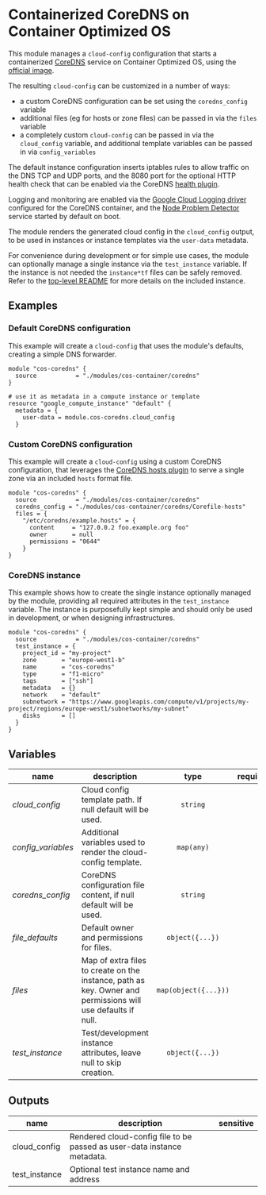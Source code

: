 # Containerized CoreDNS on Container Optimized OS

This module manages a `cloud-config` configuration that starts a containerized [CoreDNS](https://coredns.io/) service on Container Optimized OS, using the [official image](https://hub.docker.com/r/coredns/coredns/).

The resulting `cloud-config` can be customized in a number of ways:

- a custom CoreDNS configuration can be set using the `coredns_config` variable
- additional files (eg for hosts or zone files) can be passed in via the `files` variable
- a completely custom `cloud-config` can be passed in via the `cloud_config` variable, and additional template variables can be passed in via `config_variables`

The default instance configuration inserts iptables rules to allow traffic on the DNS TCP and UDP ports, and the 8080 port for the optional HTTP health check that can be enabled via the CoreDNS [health plugin](https://coredns.io/plugins/health/).

Logging and monitoring are enabled via the [Google Cloud Logging driver](https://docs.docker.com/config/containers/logging/gcplogs/) configured for the CoreDNS container, and the [Node Problem Detector](https://cloud.google.com/container-optimized-os/docs/how-to/monitoring) service started by default on boot.

The module renders the generated cloud config in the `cloud_config` output, to be used in instances or instance templates via the `user-data` metadata.

For convenience during development or for simple use cases, the module can optionally manage a single instance via the `test_instance` variable. If the instance is not needed the `instance*tf` files can be safely removed. Refer to the [top-level README](../README.md) for more details on the included instance.

## Examples

### Default CoreDNS configuration

This example will create a `cloud-config` that uses the module's defaults, creating a simple DNS forwarder.

```hcl
module "cos-coredns" {
  source           = "./modules/cos-container/coredns"
}

# use it as metadata in a compute instance or template
resource "google_compute_instance" "default" {
  metadata = {
    user-data = module.cos-coredns.cloud_config
  }
```

### Custom CoreDNS configuration

This example will create a `cloud-config` using a custom CoreDNS configuration, that leverages the [CoreDNS hosts plugin]() to serve a single zone via an included `hosts` format file.

```hcl
module "cos-coredns" {
  source           = "./modules/cos-container/coredns"
  coredns_config = "./modules/cos-container/coredns/Corefile-hosts"
  files = {
    "/etc/coredns/example.hosts" = {
      content     = "127.0.0.2 foo.example.org foo"
      owner       = null
      permissions = "0644"
    }
}
```

### CoreDNS instance

This example shows how to create the single instance optionally managed by the module, providing all required attributes in the `test_instance` variable. The instance is purposefully kept simple and should only be used in development, or when designing infrastructures.

```hcl
module "cos-coredns" {
  source           = "./modules/cos-container/coredns"
  test_instance = {
    project_id = "my-project"
    zone       = "europe-west1-b"
    name       = "cos-coredns"
    type       = "f1-micro"
    tags       = ["ssh"]
    metadata   = {}
    network    = "default"
    subnetwork = "https://www.googleapis.com/compute/v1/projects/my-project/regions/europe-west1/subnetworks/my-subnet"
    disks      = []
  }
}
```

<!-- BEGIN TFDOC -->
## Variables

| name | description | type | required | default |
|---|---|:---: |:---:|:---:|
| *cloud_config* | Cloud config template path. If null default will be used. | <code title="">string</code> |  | <code title="">null</code> |
| *config_variables* | Additional variables used to render the cloud-config template. | <code title="map&#40;any&#41;">map(any)</code> |  | <code title="">{}</code> |
| *coredns_config* | CoreDNS configuration file content, if null default will be used. | <code title="">string</code> |  | <code title="">null</code> |
| *file_defaults* | Default owner and permissions for files. | <code title="object&#40;&#123;&#10;owner       &#61; string&#10;permissions &#61; string&#10;&#125;&#41;">object({...})</code> |  | <code title="&#123;&#10;owner       &#61; &#34;root&#34;&#10;permissions &#61; &#34;0644&#34;&#10;&#125;">...</code> |
| *files* | Map of extra files to create on the instance, path as key. Owner and permissions will use defaults if null. | <code title="map&#40;object&#40;&#123;&#10;content     &#61; string&#10;owner       &#61; string&#10;permissions &#61; string&#10;&#125;&#41;&#41;">map(object({...}))</code> |  | <code title="">{}</code> |
| *test_instance* | Test/development instance attributes, leave null to skip creation. | <code title="object&#40;&#123;&#10;project_id &#61; string&#10;zone       &#61; string&#10;name       &#61; string&#10;type &#61; string&#10;tags       &#61; list&#40;string&#41;&#10;metadata   &#61; map&#40;string&#41;&#10;network    &#61; string&#10;subnetwork &#61; string&#10;disks &#61; list&#40;object&#40;&#123;&#10;device_name &#61; string&#10;mode        &#61; string&#10;source      &#61; string&#10;&#125;&#41;&#41;&#10;&#125;&#41;">object({...})</code> |  | <code title="">null</code> |

## Outputs

| name | description | sensitive |
|---|---|:---:|
| cloud_config | Rendered cloud-config file to be passed as user-data instance metadata. |  |
| test_instance | Optional test instance name and address |  |
<!-- END TFDOC -->
